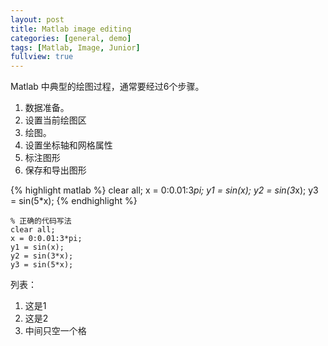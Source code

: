 ```yaml
---
layout: post
title: Matlab image editing
categories: [general, demo]
tags: [Matlab, Image, Junior]
fullview: true
---
```


Matlab 中典型的绘图过程，通常要经过6个步骤。
1.	数据准备。
2.	设置当前绘图区
3.	绘图。
4.	设置坐标轴和网格属性
5.	标注图形
6.	保存和导出图形

{% highlight matlab %}
clear all;
x = 0:0.01:3*pi;
y1 = sin(x);
y2 = sin(3*x);
y3 = sin(5*x);
{% endhighlight %}

    % 正确的代码写法
    clear all;
    x = 0:0.01:3*pi;
    y1 = sin(x);
    y2 = sin(3*x);
    y3 = sin(5*x);
    
列表：
1. 这是1
2. 这是2
3. 中间只空一个格

